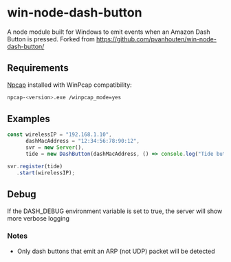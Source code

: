 # win-node-dash-button

A node module built for Windows to emit events when an Amazon Dash Button is pressed. Forked from https://github.com/pvanhouten/win-node-dash-button/

## Requirements

[Npcap](https://nmap.org/npcap/) installed with WinPcap compatibility:

```bash
npcap-<version>.exe /winpcap_mode=yes
```

## Examples

```javascript
const wirelessIP = "192.168.1.10",
      dashMacAddress = "12:34:56:78:90:12",
      svr = new Server(),
      tide = new DashButton(dashMacAddress, () => console.log("Tide button was pressed!")),

svr.register(tide)
   .start(wirelessIP);
```

## Debug
If the DASH_DEBUG environment variable is set to true, the server will show more verbose logging

### Notes
 - Only dash buttons that emit an ARP (not UDP) packet will be detected